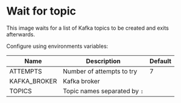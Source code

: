 # Wait for topic

This image waits for a list of Kafka topics to be created and exits afterwards.

Configure using environments variables:

| Name         	| Description                  	| Default 	|
|--------------	|------------------------------	|---------	|
| ATTEMPTS     	| Number of attempts to try    	| 7       	|
| KAFKA_BROKER 	| Kafka broker                 	|         	|
| TOPICS       	| Topic names separated by `:` 	|         	|